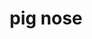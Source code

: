 ---
layout: animals&nature
title: pig nose
emoji: pig_nose
permalink: 🐽.html
image: assets/img/3moji/pig_nose.png
---
